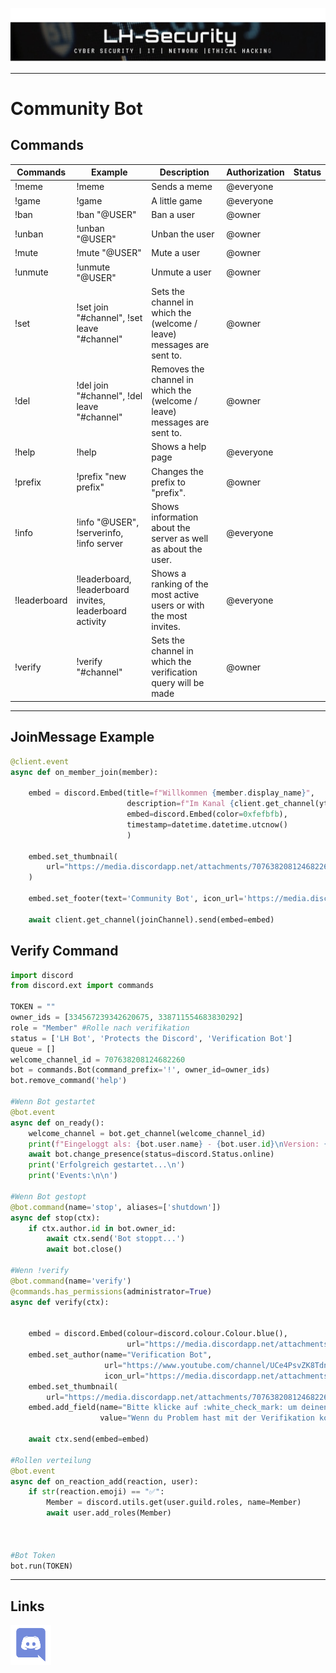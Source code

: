 ![LH-Cyber-Security](Images/image.png)

----------

# Community Bot




## Commands


| Commands | Example | Description | Authorization | Status |
| ------ | ------ |  ------ | ------ | ------ |
| !meme | !meme | Sends a meme | @everyone  | |
| !game | !game | A little game | @everyone  | |
| !ban | !ban "@USER" | Ban a user | @owner  | |
| !unban | !unban "@USER" | Unban the user | @owner  | |
| !mute | !mute "@USER" | Mute a user | @owner  | |
| !unmute | !unmute "@USER" | Unmute a user | @owner  | |
| !set | !set join "#channel", !set leave "#channel" | Sets the channel in which the (welcome / leave) messages are sent to. | @owner  | |
| !del | !del join "#channel", !del leave "#channel" | Removes the channel in which the (welcome / leave) messages are sent to. | @owner  | |
| !help | !help | Shows a help page | @everyone  | |
| !prefix | !prefix "new prefix" | Changes the prefix to "prefix". | @owner | |
| !info | !info "@USER", !serverinfo, !info server | Shows information about the server as well as about the user. | @everyone | |
| !leaderboard | !leaderboard, !leaderboard invites, leaderboard activity | Shows a ranking of the most active users or with the most invites. | @everyone | |
| !verify | !verify "#channel" | Sets the channel in which the verification query will be made | @owner | |


----------



## JoinMessage Example

```python
@client.event
async def on_member_join(member):

    embed = discord.Embed(title=f"Willkommen {member.display_name}",
                          description=f"Im Kanal {client.get_channel(ytChannel).mention} wirst du immer die neusten Videos von LH Cyber Security finden. Um dir Self Roles zuzuweisen gehe in den Channel {client.get_channel(settingsChannel).mention} und wähle da deine Themen aus. Schau dich einfach mal um und bei Fragen stehen wir dir gerne zur Verfügung. Das LH Team wünscht dir {member.mention} einen angenehmen Aufenthalt.",
                          embed=discord.Embed(color=0xfefbfb),
                          timestamp=datetime.datetime.utcnow()
                          )

    embed.set_thumbnail(
        url="https://media.discordapp.net/attachments/707638208124682260/764405331182485514/LH_Logo.png"
    )

    embed.set_footer(text='Community Bot', icon_url='https://media.discordapp.net/attachments/707638208124682260/764405331182485514/LH_Logo.png')

    await client.get_channel(joinChannel).send(embed=embed)

```

 ## Verify Command

```python
import discord
from discord.ext import commands

TOKEN = ""
owner_ids = [334567239342620675, 338711554683830292]
role = "Member" #Rolle nach verifikation
status = ['LH Bot', 'Protects the Discord', 'Verification Bot']
queue = []
welcome_channel_id = 707638208124682260
bot = commands.Bot(command_prefix='!', owner_id=owner_ids)
bot.remove_command('help')

#Wenn Bot gestartet
@bot.event
async def on_ready():
    welcome_channel = bot.get_channel(welcome_channel_id)
    print(f"Eingeloggt als: {bot.user.name} - {bot.user.id}\nVersion: {discord.__version__}\n")
    await bot.change_presence(status=discord.Status.online)
    print('Erfolgreich gestartet...\n')
    print('Events:\n\n')

#Wenn Bot gestopt
@bot.command(name='stop', aliases=['shutdown'])
async def stop(ctx):
    if ctx.author.id in bot.owner_id:
        await ctx.send('Bot stoppt...')
        await bot.close()

#Wenn !verify
@bot.command(name='verify')
@commands.has_permissions(administrator=True)
async def verify(ctx):


    embed = discord.Embed(colour=discord.colour.Colour.blue(),
                          url="https://media.discordapp.net/attachments/707638208124682260/764118143429771314/LH_Logo.png")
    embed.set_author(name="Verification Bot",
                     url="https://www.youtube.com/channel/UCe4PsvZK8Tdn1R3M-j-bqOQ",
                     icon_url="https://media.discordapp.net/attachments/707638208124682260/764118143429771314/LH_Logo.png")
    embed.set_thumbnail(
        url="https://media.discordapp.net/attachments/707638208124682260/764118143429771314/LH_Logo.png")
    embed.add_field(name="Bitte klicke auf :white_check_mark: um deinen Account zu verifizieren.",
                    value="Wenn du Problem hast mit der Verifikation kontaktiere einen Admin.", inline=True)

    await ctx.send(embed=embed)

#Rollen verteilung
@bot.event
async def on_reaction_add(reaction, user):
    if str(reaction.emoji) == "✅": 
        Member = discord.utils.get(user.guild.roles, name=Member)
        await user.add_roles(Member)



#Bot Token
bot.run(TOKEN)
```

----------







## Links
[![N|Solid](Images/Discord.png)](https://discord.gg/aUP35py)
